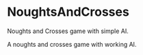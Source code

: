 # NoughtsAndCrosses
Noughts and Crosses game with simple AI.

A noughts and crosses game with working AI.
